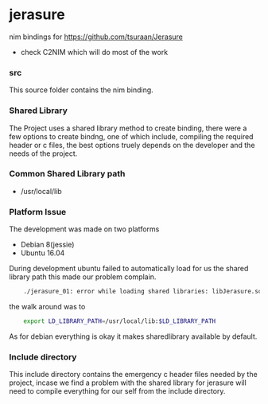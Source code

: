 # jerasure
nim bindings for https://github.com/tsuraan/Jerasure

- check C2NIM which will do most of the work

### src ###
This source folder contains the nim binding.

### Shared Library ###
The Project uses a shared library method to create binding, there were a few options to
create bindng, one of which include, compiling the required header or c files, the best
options truely depends on the developer and the needs of the project.

### Common Shared Library path ###
- /usr/local/lib

### Platform Issue ###
The development was made on two platforms
- Debian 8(jessie)
- Ubuntu 16.04

During development ubuntu failed to automatically load for us the shared library path
this made our problem complain.
```sh
    ./jerasure_01: error while loading shared libraries: libJerasure.so.2: cannot open shared object file: No such file or directory
```
the walk around was to
```sh
    export LD_LIBRARY_PATH=/usr/local/lib:$LD_LIBRARY_PATH
```

As for debian  everything is okay it makes sharedlibrary available by default.

### Include directory ###
This include directory contains the emergency c header files needed by the project, incase
we find a problem with the shared library for jerasure will need to compile everything for
our self from the include directory.
